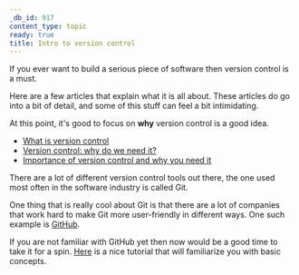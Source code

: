 ```yaml
---
_db_id: 917
content_type: topic
ready: true
title: Intro to version control
---
```


If you ever want to build a serious piece of software then version control is a must. 

Here are a few articles that explain what it is all about. These articles do go into a bit of detail, and some of this stuff can feel a bit intimidating. 

At this point, it's good to focus on **why** version control is a good idea. 

- [What is version control](https://www.atlassian.com/git/tutorials/what-is-version-control)
- [Version control: why do we need it?](https://medium.com/@lanceharvieruntime/version-control-why-do-we-need-it-1681f4888cec)
- [Importance of version control and why you need it](https://servian.dev/importance-of-version-control-and-why-you-need-it-aae53dac208a)

There are a lot of different version control tools out there, the one used most often in the software industry is called Git.

One thing that is really cool about Git is that there are a lot of companies that work hard to make Git more user-friendly in different ways. One such example is [GitHub](https://github.com/).

If you are not familiar with GitHub yet then now would be a good time to take it for a spin. [Here](https://docs.github.com/en/get-started/quickstart/hello-world) is a nice tutorial that will familiarize you with basic concepts.
